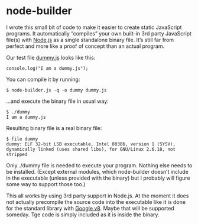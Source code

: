 node-builder
============

I wrote this small bit of code to make it easier to create static JavaScript 
programs. It automatically “compiles” your own built-in 3rd party JavaScript 
file(s) with [Node.js](http://www.nodejs.org) as a single standalone binary file. It’s still far from 
perfect and more like a proof of concept than an actual program.

Our test file [dummy.js](https://github.com/jheusala/node-builder/blob/master/dummy.js) looks like this:

    console.log("I am a dummy.js");

You can compile it by running:

    $ node-builder.js -q -o dummy dummy.js

...and execute the binary file in usual way:

    $ ./dummy
    I am a dummy.js

Resulting binary file is a real binary file:

    $ file dummy
    dummy: ELF 32-bit LSB executable, Intel 80386, version 1 (SYSV), dynamically linked (uses shared libs), for GNU/Linux 2.6.18, not stripped

Only ./dummy file is needed to execute your program. Nothing else needs to be 
installed. (Except external modules, which node-builder doesn’t include in the 
executable (unless provided with the binary) but I probably will figure some 
way to support those too.)

This all works by using 3rd party support in Node.js. 
At the moment it does not actually precompile the source code into the 
executable like it is done for the standard library with 
[Google v8](http://code.google.com/p/v8/). Maybe that will be supported someday. Tge 
code is simply included as it is inside the binary.
